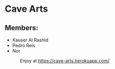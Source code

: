 # Cave Arts

## Members:
<ul>
<li>Kauser Al Rashid</li>
<li>Pedro Reis</li>
<li>Nor</li>
<ul>

Enjoy at https://cave-arts.herokuapp.com/
